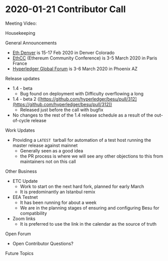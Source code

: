 # 2020-01-21 Contributor Call

Meeting Video: <TBD>

Housekeeping

General Announcements

- [Eth Denver](https://www.ethdenver.com/) is 15-17 Feb 2020 in Denver Colorado
- [EthCC](https://ethcc.io/) (Ethereum Community Conference) is 3-5 March 2020 in Paris France
- [Hyperledger Global Forum](https://www.hyperledger.org/event/hyperledger-global-forum-2020) is 3-6 March 2020 in Phoenix AZ

Release updates

- 1.4 - beta
  - Bug found on deployment with Difficulty overflowing a long
- 1.4 - beta 2 ([https://github.com/hyperledger/besu/pull/312](https://github.com/hyperledger/besu/pull/312))
  - Released just before the call with bugfix
- No changes to the rest of the 1.4 release schedule as a result of the out-of-cycle release

Work Updates

- Providing a `LATEST`  tarball for automation of a test host running the master release against mainnet
  - Generally seen as a good idea
  - the PR process is where we will see any other objections to this from maintainers not on this call

Other Business

- ETC Update
  - Work to start on the next hard fork, planned for early March
  - It is predominantly an Istanbul remix
- EEA Testnet
  - It has been running for about a week
  - We are in the planning stages of ensuring and configuring Besu for compatibility
- Zoom links
  - It is preferred to use the link in the calendar as the source of truth

Open Forum

- Open Contributor Questions?

Future Topics